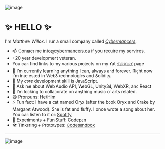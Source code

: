 ![image](https://user-images.githubusercontent.com/889851/162593002-aba465e1-ef0a-4599-b5e9-10a218654597.png)



# ✨ HELLO ✨

I'm _Matthew Willox_. I run a small company called _[Cybermancers](https://cybermancers.ca)._ 

- 📫 Contact me [info@cybermancers.ca](mailto:info@cybermancers.ca) if you require my services.
- +20 year development veteran. 
- You can find links to my various projects on my Yat [⚡💥⭐💥⚡](https://y.at/⚡💥⭐💥⚡) page
- 🌱 I’m currently learning anything I can, always and forever. Right now I'm interested in Web3 technologies and Solidity.
- 💪 My _core_ development skill is JavaScript.
- 💬 Ask me about Web Audio API, WebGL, Unity3d, WebXR, and React
- 👯 I’m looking to collaborate on anything music or arts related.
- 😄 Pronouns: He/Him
- ⚡ Fun fact: I have a cat named Oryx (after the book Oryx and Crake by Margaret Atwood). She is fat and fluffy. I once wrote a song about her. You can listen to it on [Spotify](https://open.spotify.com/track/27JPeIK9G3NPBO0jY3pbRE?si=7XHa9s4kQuWeqbdoP4FzFg)
- 🧪 Experiments + Fun Stuff: [Codepen](https://codepen.io/mwmwmw)
- 🛠️ Tinkering + Prototypes: [Codesandbox](https://codesandbox.io/u/mwmwmw)

-----

![image](https://user-images.githubusercontent.com/889851/162593392-84f87710-7d8c-4860-b0c2-d1cddfbf9d7d.png)
